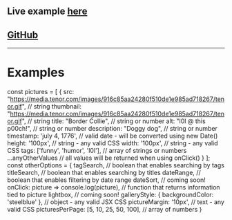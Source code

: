 ## Live example [here](https://withakerik.github.io/react-picture-gallery/)
## [GitHub](https://github.com/WithakErik/react-picture-gallery.git)
---
# Examples
const pictures = [
  {
    src: "https://media.tenor.com/images/916c85aa24280f510de1e985ad718267/tenor.gif",         // string
    thumbnail: "https://media.tenor.com/images/916c85aa24280f510de1e985ad718267/tenor.gif",   // string
    title: "Border Collie",           // string or number
    alt: "l0l @ this p00ch!",         // string or number
    description: "Doggy dog",         // string or number
    timestamp: 'july 4, 1776',        // valid date - will be converted using new Date()
    height: '100px',                  // string - any valid CSS
    width: '100px',                   // string - any valid CSS
    tags: ['funny', 'humor', 'l0l'],  // array of strings or numbers
    ...anyOtherValues                 // all values will be returned when using onClick()
  }
];
const otherOptions = {
  tagSearch,                                        // boolean that enables searching by tags
  titleSearch,                                      // boolean that enables searching by titles
  dateRange,                                        // boolean that enables filtering by date range
  dateSort,                                         // coming soon!
  onClick: picture => console.log(picture),         // function that returns information tied to picture
  lightbox,                                         // coming soon!
  galleryStyle: { backgroundColor: 'steelblue' },   // object - any valid JSX CSS
  pictureMargin: '10px',                            // text - any valid CSS
  picturesPerPage: [5, 10, 25, 50, 100],            // array of numbers
}
```